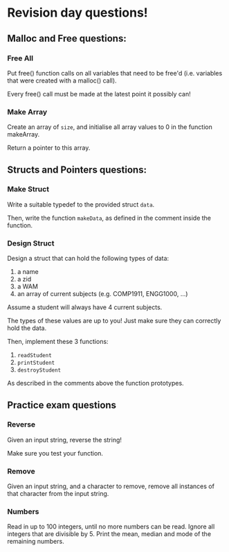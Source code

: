 # Revision day questions!

## Malloc and Free questions:

### Free All

Put free() function calls on all variables that need to be free'd (i.e. variables that were created with a malloc() call).

Every free() call must be made at the latest point it possibly can!

### Make Array

Create an array of `size`, and initialise all array values to 0 in the function makeArray.

Return a pointer to this array.

## Structs and Pointers questions:

### Make Struct 

Write a suitable typedef to the provided struct `data`.

Then, write the function `makeData`, as defined in the comment inside the function.

### Design Struct

Design a struct that can hold the following types of data:

1. a name
2. a zid
3. a WAM
4. an array of current subjects (e.g. COMP1911, ENGG1000, ...)

Assume a student will always have 4 current subjects.

The types of these values are up to you! Just make sure they can correctly hold the data.

Then, implement these 3 functions:
1. `readStudent`
2. `printStudent`
3. `destroyStudent`

As described in the comments above the function prototypes.

## Practice exam questions

### Reverse

Given an input string, reverse the string!

Make sure you test your function.

### Remove

Given an input string, and a character to remove, remove all instances of that character from the input string.

### Numbers

Read in up to 100 integers, until no more numbers can be read. Ignore all integers that are divisible by 5. Print the mean, median and mode of the remaining numbers.

